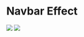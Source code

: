 # Navbar Effect

![](https://img.shields.io/badge/HTML-5-green.svg)
![](https://img.shields.io/badge/CSS-3-red.svg)
